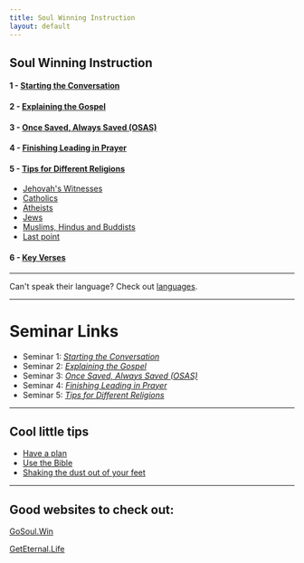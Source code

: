 ```yaml
---
title: Soul Winning Instruction
layout: default
---
```


## Soul Winning Instruction
#### 1 - [Starting the Conversation](/soulwinning/soulwinning-instruction/starting-the-conversation)
#### 2 - [Explaining the Gospel	](/soulwinning/soulwinning-instruction/explaining-the-gospel)
#### 3 - [Once Saved, Always Saved (OSAS)](/soulwinning/soulwinning-instruction/osas)
#### 4 - [Finishing Leading in Prayer](/soulwinning/soulwinning-instruction/lead-in-prayer)
#### 5 - [Tips for Different Religions](/soulwinning/soulwinning-instruction/religions)
   * [Jehovah's Witnesses](/soulwinning/soulwinning-instruction/religions#jehovahs-witnesses)
   * [Catholics](/soulwinning/soulwinning-instruction/religions#catholics)
   * [Atheists](/soulwinning/soulwinning-instruction/religions#atheists)
   * [Jews](/soulwinning/soulwinning-instruction/religions#jews)
   * [Muslims, Hindus and Buddists](soulwinning/soulwinning-instruction/religion#muslims-hindus-and-buddists)
   * [Last point](soulwinning/soulwinning-instruction/religion#last-point)

#### 6 - [Key Verses](/soulwinning/soulwinning-instruction/key-verses)

---

Can't speak their language? Check out [languages](/languages).

---

# Seminar Links
*  Seminar 1: *[Starting the Conversation](https://www.youtube.com/watch?v=ixw2db78uSU)*
* Seminar 2: *[Explaining the Gospel](https://www.youtube.com/watch?v=tMnBIA7MMcI)*
* Seminar 3: *[Once Saved, Always Saved (OSAS)](https://www.youtube.com/watch?v=WPIJsm6qhjY)*
* Seminar 4: *[Finishing Leading in Prayer](https://www.youtube.com/watch?v=J-QFWZiYf1c)*
* Seminar 5: *[Tips for Different Religions](https://www.youtube.com/watch?v=Bs5rH9gfm6I)*
---
## Cool little tips

* [Have a plan](https://youtu.be/cLUlV3TSyus)
* [Use the Bible](https://youtu.be/-aCdnXajk4s)
* [Shaking the dust out of your feet](https://youtu.be/g45SOrkgRtc)

---
## Good websites to check out:

[GoSoul.Win](https://gosoul.win/)

[GetEternal.Life](https://geteternal.life)
